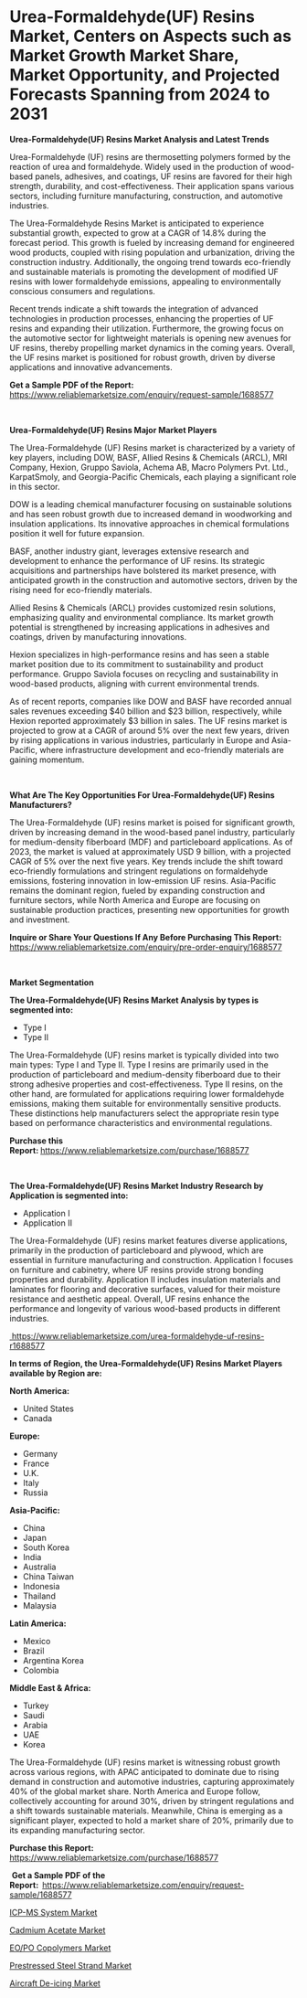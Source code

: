 <p><h1>Urea-Formaldehyde(UF) Resins Market, Centers on Aspects such as Market Growth Market Share, Market Opportunity, and Projected Forecasts Spanning from 2024 to 2031</h1></p><p><strong>Urea-Formaldehyde(UF) Resins Market Analysis and Latest Trends</strong></p>
<p><p>Urea-Formaldehyde (UF) resins are thermosetting polymers formed by the reaction of urea and formaldehyde. Widely used in the production of wood-based panels, adhesives, and coatings, UF resins are favored for their high strength, durability, and cost-effectiveness. Their application spans various sectors, including furniture manufacturing, construction, and automotive industries. </p><p>The Urea-Formaldehyde Resins Market is anticipated to experience substantial growth, expected to grow at a CAGR of 14.8% during the forecast period. This growth is fueled by increasing demand for engineered wood products, coupled with rising population and urbanization, driving the construction industry. Additionally, the ongoing trend towards eco-friendly and sustainable materials is promoting the development of modified UF resins with lower formaldehyde emissions, appealing to environmentally conscious consumers and regulations. </p><p>Recent trends indicate a shift towards the integration of advanced technologies in production processes, enhancing the properties of UF resins and expanding their utilization. Furthermore, the growing focus on the automotive sector for lightweight materials is opening new avenues for UF resins, thereby propelling market dynamics in the coming years. Overall, the UF resins market is positioned for robust growth, driven by diverse applications and innovative advancements.</p></p>
<p><strong>Get a Sample PDF of the Report:&nbsp;</strong> <a href="https://www.reliablemarketsize.com/enquiry/request-sample/1688577?utm_campaign=1293&utm_medium=2&utm_source=Github&utm_content=ia&utm_term=17102024&utm_id=urea-formaldehydeuf-resins">https://www.reliablemarketsize.com/enquiry/request-sample/1688577</a></p>
<p>&nbsp;</p>
<p><strong>Urea-Formaldehyde(UF) Resins Major Market Players</strong></p>
<p><p>The Urea-Formaldehyde (UF) Resins market is characterized by a variety of key players, including DOW, BASF, Allied Resins & Chemicals (ARCL), MRI Company, Hexion, Gruppo Saviola, Achema AB, Macro Polymers Pvt. Ltd., KarpatSmoly, and Georgia-Pacific Chemicals, each playing a significant role in this sector.</p><p>DOW is a leading chemical manufacturer focusing on sustainable solutions and has seen robust growth due to increased demand in woodworking and insulation applications. Its innovative approaches in chemical formulations position it well for future expansion.</p><p>BASF, another industry giant, leverages extensive research and development to enhance the performance of UF resins. Its strategic acquisitions and partnerships have bolstered its market presence, with anticipated growth in the construction and automotive sectors, driven by the rising need for eco-friendly materials.</p><p>Allied Resins & Chemicals (ARCL) provides customized resin solutions, emphasizing quality and environmental compliance. Its market growth potential is strengthened by increasing applications in adhesives and coatings, driven by manufacturing innovations.</p><p>Hexion specializes in high-performance resins and has seen a stable market position due to its commitment to sustainability and product performance. Gruppo Saviola focuses on recycling and sustainability in wood-based products, aligning with current environmental trends.</p><p>As of recent reports, companies like DOW and BASF have recorded annual sales revenues exceeding $40 billion and $23 billion, respectively, while Hexion reported approximately $3 billion in sales. The UF resins market is projected to grow at a CAGR of around 5% over the next few years, driven by rising applications in various industries, particularly in Europe and Asia-Pacific, where infrastructure development and eco-friendly materials are gaining momentum.</p></p>
<p>&nbsp;</p>
<p><strong>What Are The Key Opportunities For Urea-Formaldehyde(UF) Resins Manufacturers?</strong></p>
<p><p>The Urea-Formaldehyde (UF) resins market is poised for significant growth, driven by increasing demand in the wood-based panel industry, particularly for medium-density fiberboard (MDF) and particleboard applications. As of 2023, the market is valued at approximately USD 9 billion, with a projected CAGR of 5% over the next five years. Key trends include the shift toward eco-friendly formulations and stringent regulations on formaldehyde emissions, fostering innovation in low-emission UF resins. Asia-Pacific remains the dominant region, fueled by expanding construction and furniture sectors, while North America and Europe are focusing on sustainable production practices, presenting new opportunities for growth and investment.</p></p>
<p><strong>Inquire or Share Your Questions If Any Before Purchasing This Report:</strong> <a href="https://www.reliablemarketsize.com/enquiry/pre-order-enquiry/1688577?utm_campaign=1293&utm_medium=2&utm_source=Github&utm_content=ia&utm_term=17102024&utm_id=urea-formaldehydeuf-resins">https://www.reliablemarketsize.com/enquiry/pre-order-enquiry/1688577</a></p>
<p>&nbsp;</p>
<p><strong>Market Segmentation</strong></p>
<p><strong>The Urea-Formaldehyde(UF) Resins Market Analysis by types is segmented into:</strong></p>
<p><ul><li>Type I</li><li>Type II</li></ul></p>
<p><p>The Urea-Formaldehyde (UF) resins market is typically divided into two main types: Type I and Type II. Type I resins are primarily used in the production of particleboard and medium-density fiberboard due to their strong adhesive properties and cost-effectiveness. Type II resins, on the other hand, are formulated for applications requiring lower formaldehyde emissions, making them suitable for environmentally sensitive products. These distinctions help manufacturers select the appropriate resin type based on performance characteristics and environmental regulations.</p></p>
<p><strong>Purchase this Report:&nbsp;</strong><a href="https://www.reliablemarketsize.com/purchase/1688577?utm_campaign=1293&utm_medium=2&utm_source=Github&utm_content=ia&utm_term=17102024&utm_id=urea-formaldehydeuf-resins">https://www.reliablemarketsize.com/purchase/1688577</a></p>
<p>&nbsp;</p>
<p><strong>The Urea-Formaldehyde(UF) Resins Market Industry Research by Application is segmented into:</strong></p>
<p><ul><li>Application I</li><li>Application II</li></ul></p>
<p><p>The Urea-Formaldehyde (UF) resins market features diverse applications, primarily in the production of particleboard and plywood, which are essential in furniture manufacturing and construction. Application I focuses on furniture and cabinetry, where UF resins provide strong bonding properties and durability. Application II includes insulation materials and laminates for flooring and decorative surfaces, valued for their moisture resistance and aesthetic appeal. Overall, UF resins enhance the performance and longevity of various wood-based products in different industries.</p></p>
<p><a href="https://www.reliablemarketsize.com/urea-formaldehyde-uf-resins-r1688577?utm_campaign=1293&utm_medium=2&utm_source=Github&utm_content=ia&utm_term=17102024&utm_id=urea-formaldehydeuf-resins">&nbsp;https://www.reliablemarketsize.com/urea-formaldehyde-uf-resins-r1688577</a></p>
<p><strong>In terms of Region, the Urea-Formaldehyde(UF) Resins Market Players available by Region are:</strong></p>
<p>
    <p> <strong> North America: </strong>
        <ul>
            <li>United States</li>
            <li>Canada</li>
        </ul>
        </p> 
    <p> <strong> Europe: </strong>
        <ul>
            <li>Germany</li>
            <li>France</li>
            <li>U.K.</li>
            <li>Italy</li>
            <li>Russia</li>
        </ul>
        </p> 
    <p> <strong> Asia-Pacific: </strong>
        <ul>
            <li>China</li>
            <li>Japan</li>
            <li>South Korea</li>
            <li>India</li>
            <li>Australia</li>
            <li>China Taiwan</li>
            <li>Indonesia</li>
            <li>Thailand</li>
            <li>Malaysia</li>
        </ul>
        </p> 
    <p> <strong> Latin America: </strong>
        <ul>
            <li>Mexico</li>
            <li>Brazil</li>
            <li>Argentina Korea</li>
            <li>Colombia</li>
        </ul>
        </p> 
    <p> <strong> Middle East & Africa: </strong>
        <ul>
            <li>Turkey</li>
            <li>Saudi</li>
            <li>Arabia</li>
            <li>UAE</li>
            <li>Korea</li>
        </ul>
    </p>
    </p>
<p><p>The Urea-Formaldehyde (UF) resins market is witnessing robust growth across various regions, with APAC anticipated to dominate due to rising demand in construction and automotive industries, capturing approximately 40% of the global market share. North America and Europe follow, collectively accounting for around 30%, driven by stringent regulations and a shift towards sustainable materials. Meanwhile, China is emerging as a significant player, expected to hold a market share of 20%, primarily due to its expanding manufacturing sector.</p></p>
<p><strong>Purchase this Report: </strong><a href="https://www.reliablemarketsize.com/purchase/1688577?utm_campaign=1293&utm_medium=2&utm_source=Github&utm_content=ia&utm_term=17102024&utm_id=urea-formaldehydeuf-resins">https://www.reliablemarketsize.com/purchase/1688577</a></p>
<p>&nbsp;<strong>Get a Sample PDF of the Report:&nbsp;&nbsp;</strong><a href="https://www.reliablemarketsize.com/enquiry/request-sample/1688577?utm_campaign=1293&utm_medium=2&utm_source=Github&utm_content=ia&utm_term=17102024&utm_id=urea-formaldehydeuf-resins">https://www.reliablemarketsize.com/enquiry/request-sample/1688577</a></p>
<p><strong></strong></p>
<p><p><a href="https://issuu.com/reportprime-2/docs/icp-ms-system-market-size-2030.pptx_dc3dfdb062bd8f?utm_campaign=1293&utm_medium=2&utm_source=Github&utm_content=ia&utm_term=17102024&utm_id=urea-formaldehydeuf-resins">ICP-MS System Market</a></p><p><a href="https://www.linkedin.com/pulse/booming-cadmium-acetate-market-sector-analysis-growth-projections-pnnhf?utm_campaign=1293&utm_medium=2&utm_source=Github&utm_content=ia&utm_term=17102024&utm_id=urea-formaldehydeuf-resins">Cadmium Acetate Market</a></p><p><a href="https://github.com/ardeliap6te/Market-Research-Report-List-1/blob/main/eopo-copolymers-market.md?utm_campaign=1293&utm_medium=2&utm_source=Github&utm_content=ia&utm_term=17102024&utm_id=urea-formaldehydeuf-resins">EO/PO Copolymers Market</a></p><p><a href="https://www.linkedin.com/pulse/analyzing-prestressed-steel-strand-market-dynamics-growth-7jauf?utm_campaign=1293&utm_medium=2&utm_source=Github&utm_content=ia&utm_term=17102024&utm_id=urea-formaldehydeuf-resins">Prestressed Steel Strand Market</a></p><p><a href="https://issuu.com/reportprime-2/docs/aircraft-de-icing-market-size-2030._0518fec3b3497a?utm_campaign=1293&utm_medium=2&utm_source=Github&utm_content=ia&utm_term=17102024&utm_id=urea-formaldehydeuf-resins">Aircraft De-icing Market</a></p></p>